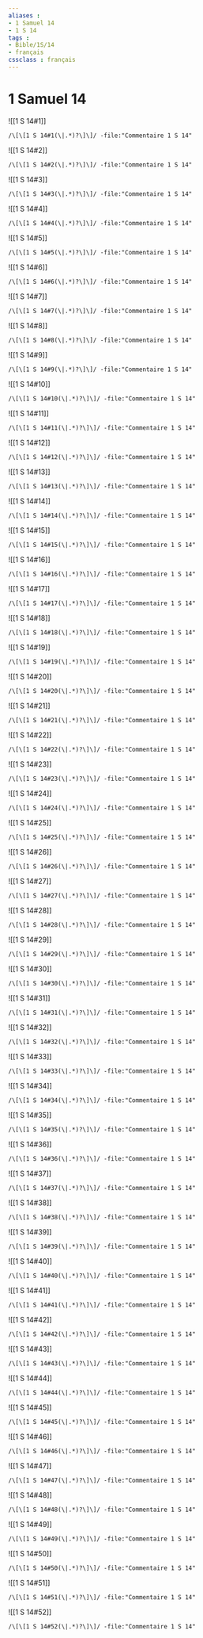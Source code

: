 ```yaml
---
aliases : 
- 1 Samuel 14
- 1 S 14
tags : 
- Bible/1S/14
- français
cssclass : français
---
```


# 1 Samuel 14

![[1 S 14#1]]

```query
/\[\[1 S 14#1(\|.*)?\]\]/ -file:"Commentaire 1 S 14"
```

![[1 S 14#2]]

```query
/\[\[1 S 14#2(\|.*)?\]\]/ -file:"Commentaire 1 S 14"
```

![[1 S 14#3]]

```query
/\[\[1 S 14#3(\|.*)?\]\]/ -file:"Commentaire 1 S 14"
```

![[1 S 14#4]]

```query
/\[\[1 S 14#4(\|.*)?\]\]/ -file:"Commentaire 1 S 14"
```

![[1 S 14#5]]

```query
/\[\[1 S 14#5(\|.*)?\]\]/ -file:"Commentaire 1 S 14"
```

![[1 S 14#6]]

```query
/\[\[1 S 14#6(\|.*)?\]\]/ -file:"Commentaire 1 S 14"
```

![[1 S 14#7]]

```query
/\[\[1 S 14#7(\|.*)?\]\]/ -file:"Commentaire 1 S 14"
```

![[1 S 14#8]]

```query
/\[\[1 S 14#8(\|.*)?\]\]/ -file:"Commentaire 1 S 14"
```

![[1 S 14#9]]

```query
/\[\[1 S 14#9(\|.*)?\]\]/ -file:"Commentaire 1 S 14"
```

![[1 S 14#10]]

```query
/\[\[1 S 14#10(\|.*)?\]\]/ -file:"Commentaire 1 S 14"
```

![[1 S 14#11]]

```query
/\[\[1 S 14#11(\|.*)?\]\]/ -file:"Commentaire 1 S 14"
```

![[1 S 14#12]]

```query
/\[\[1 S 14#12(\|.*)?\]\]/ -file:"Commentaire 1 S 14"
```

![[1 S 14#13]]

```query
/\[\[1 S 14#13(\|.*)?\]\]/ -file:"Commentaire 1 S 14"
```

![[1 S 14#14]]

```query
/\[\[1 S 14#14(\|.*)?\]\]/ -file:"Commentaire 1 S 14"
```

![[1 S 14#15]]

```query
/\[\[1 S 14#15(\|.*)?\]\]/ -file:"Commentaire 1 S 14"
```

![[1 S 14#16]]

```query
/\[\[1 S 14#16(\|.*)?\]\]/ -file:"Commentaire 1 S 14"
```

![[1 S 14#17]]

```query
/\[\[1 S 14#17(\|.*)?\]\]/ -file:"Commentaire 1 S 14"
```

![[1 S 14#18]]

```query
/\[\[1 S 14#18(\|.*)?\]\]/ -file:"Commentaire 1 S 14"
```

![[1 S 14#19]]

```query
/\[\[1 S 14#19(\|.*)?\]\]/ -file:"Commentaire 1 S 14"
```

![[1 S 14#20]]

```query
/\[\[1 S 14#20(\|.*)?\]\]/ -file:"Commentaire 1 S 14"
```

![[1 S 14#21]]

```query
/\[\[1 S 14#21(\|.*)?\]\]/ -file:"Commentaire 1 S 14"
```

![[1 S 14#22]]

```query
/\[\[1 S 14#22(\|.*)?\]\]/ -file:"Commentaire 1 S 14"
```

![[1 S 14#23]]

```query
/\[\[1 S 14#23(\|.*)?\]\]/ -file:"Commentaire 1 S 14"
```

![[1 S 14#24]]

```query
/\[\[1 S 14#24(\|.*)?\]\]/ -file:"Commentaire 1 S 14"
```

![[1 S 14#25]]

```query
/\[\[1 S 14#25(\|.*)?\]\]/ -file:"Commentaire 1 S 14"
```

![[1 S 14#26]]

```query
/\[\[1 S 14#26(\|.*)?\]\]/ -file:"Commentaire 1 S 14"
```

![[1 S 14#27]]

```query
/\[\[1 S 14#27(\|.*)?\]\]/ -file:"Commentaire 1 S 14"
```

![[1 S 14#28]]

```query
/\[\[1 S 14#28(\|.*)?\]\]/ -file:"Commentaire 1 S 14"
```

![[1 S 14#29]]

```query
/\[\[1 S 14#29(\|.*)?\]\]/ -file:"Commentaire 1 S 14"
```

![[1 S 14#30]]

```query
/\[\[1 S 14#30(\|.*)?\]\]/ -file:"Commentaire 1 S 14"
```

![[1 S 14#31]]

```query
/\[\[1 S 14#31(\|.*)?\]\]/ -file:"Commentaire 1 S 14"
```

![[1 S 14#32]]

```query
/\[\[1 S 14#32(\|.*)?\]\]/ -file:"Commentaire 1 S 14"
```

![[1 S 14#33]]

```query
/\[\[1 S 14#33(\|.*)?\]\]/ -file:"Commentaire 1 S 14"
```

![[1 S 14#34]]

```query
/\[\[1 S 14#34(\|.*)?\]\]/ -file:"Commentaire 1 S 14"
```

![[1 S 14#35]]

```query
/\[\[1 S 14#35(\|.*)?\]\]/ -file:"Commentaire 1 S 14"
```

![[1 S 14#36]]

```query
/\[\[1 S 14#36(\|.*)?\]\]/ -file:"Commentaire 1 S 14"
```

![[1 S 14#37]]

```query
/\[\[1 S 14#37(\|.*)?\]\]/ -file:"Commentaire 1 S 14"
```

![[1 S 14#38]]

```query
/\[\[1 S 14#38(\|.*)?\]\]/ -file:"Commentaire 1 S 14"
```

![[1 S 14#39]]

```query
/\[\[1 S 14#39(\|.*)?\]\]/ -file:"Commentaire 1 S 14"
```

![[1 S 14#40]]

```query
/\[\[1 S 14#40(\|.*)?\]\]/ -file:"Commentaire 1 S 14"
```

![[1 S 14#41]]

```query
/\[\[1 S 14#41(\|.*)?\]\]/ -file:"Commentaire 1 S 14"
```

![[1 S 14#42]]

```query
/\[\[1 S 14#42(\|.*)?\]\]/ -file:"Commentaire 1 S 14"
```

![[1 S 14#43]]

```query
/\[\[1 S 14#43(\|.*)?\]\]/ -file:"Commentaire 1 S 14"
```

![[1 S 14#44]]

```query
/\[\[1 S 14#44(\|.*)?\]\]/ -file:"Commentaire 1 S 14"
```

![[1 S 14#45]]

```query
/\[\[1 S 14#45(\|.*)?\]\]/ -file:"Commentaire 1 S 14"
```

![[1 S 14#46]]

```query
/\[\[1 S 14#46(\|.*)?\]\]/ -file:"Commentaire 1 S 14"
```

![[1 S 14#47]]

```query
/\[\[1 S 14#47(\|.*)?\]\]/ -file:"Commentaire 1 S 14"
```

![[1 S 14#48]]

```query
/\[\[1 S 14#48(\|.*)?\]\]/ -file:"Commentaire 1 S 14"
```

![[1 S 14#49]]

```query
/\[\[1 S 14#49(\|.*)?\]\]/ -file:"Commentaire 1 S 14"
```

![[1 S 14#50]]

```query
/\[\[1 S 14#50(\|.*)?\]\]/ -file:"Commentaire 1 S 14"
```

![[1 S 14#51]]

```query
/\[\[1 S 14#51(\|.*)?\]\]/ -file:"Commentaire 1 S 14"
```

![[1 S 14#52]]

```query
/\[\[1 S 14#52(\|.*)?\]\]/ -file:"Commentaire 1 S 14"
```

